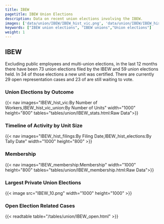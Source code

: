 ```yaml
---
title: IBEW
pagetitle: IBEW Union Elections
description: Data on recent union elections involving the IBEW.
images: ['data/union/IBEW/IBEW_hist_vic.png', 'data/union/IBEW/IBEW_hist_size.png', 'data/union/IBEW/IBEW_10.png']
keywords: ["IBEW union elections", "IBEW unions","Union elections"]
weight: 1
---
```

##  IBEW

Excluding public employees and multi-union elections, in the last 12 months there have been 73 union elections filed by the IBEW and 59 union elections held. In 34 of those elections a new unit was certified. There are currently 29 open representation cases and 23 of are still waiting to vote.

### Union Elections by Outcome
{{< nav images="IBEW_hist_vic:By Number of Workers,IBEW_hist_vic_union:By Number of Units" width="1000" height="800" tables="tables/union/IBEW_stats.html:Raw Data">}}

### Timeline of Activity by Unit Size
{{< nav images="IBEW_hist_filings:By Filing Date,IBEW_hist_elections:By Tally Date" width="1000" height="800" >}}

### Membership
{{< nav images="IBEW_membership:Membership" width="1000" height="800" tables="tables/union/IBEW_membership.html:Raw Data">}}

### Largest Private Union Elections
{{< image src="IBEW_10.png" width="1000" height="1000"  >}}

### Open Election Related Cases
{{< readtable table="/tables/union/IBEW_open.html" >}}


